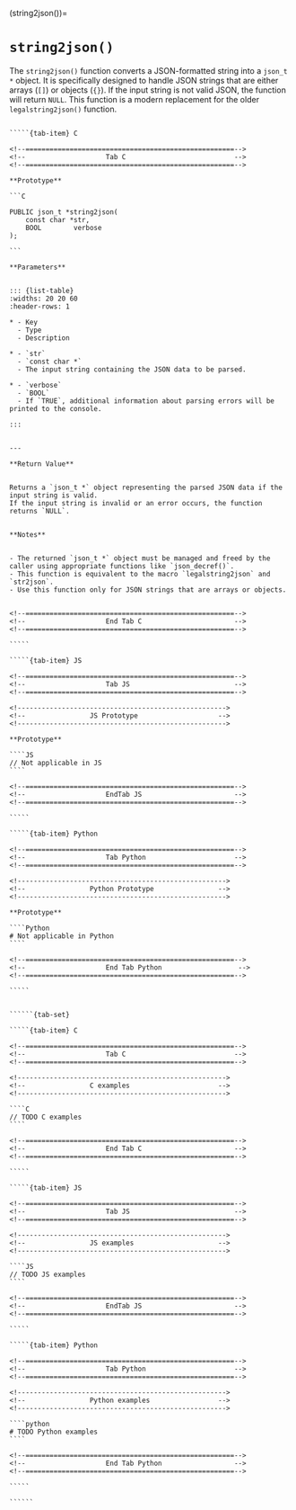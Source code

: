 <!-- ============================================================== -->
(string2json())=
# `string2json()`
<!-- ============================================================== -->


The `string2json()` function converts a JSON-formatted string into a `json_t *` object. 
It is specifically designed to handle JSON strings that are either arrays (`[]`) or objects (`{}`).
If the input string is not valid JSON, the function will return `NULL`. 
This function is a modern replacement for the older `legalstring2json()` function.


<!------------------------------------------------------------>
<!--                    Prototypes                          -->
<!------------------------------------------------------------>

``````{tab-set}

`````{tab-item} C

<!--====================================================-->
<!--                    Tab C                           -->
<!--====================================================-->

**Prototype**

```C

PUBLIC json_t *string2json(
    const char *str,
    BOOL        verbose
);

```

**Parameters**


::: {list-table}
:widths: 20 20 60
:header-rows: 1

* - Key
  - Type
  - Description

* - `str`
  - `const char *`
  - The input string containing the JSON data to be parsed.

* - `verbose`
  - `BOOL`
  - If `TRUE`, additional information about parsing errors will be printed to the console.

:::


---

**Return Value**


Returns a `json_t *` object representing the parsed JSON data if the input string is valid.
If the input string is invalid or an error occurs, the function returns `NULL`.


**Notes**


- The returned `json_t *` object must be managed and freed by the caller using appropriate functions like `json_decref()`.
- This function is equivalent to the macro `legalstring2json` and `str2json`.
- Use this function only for JSON strings that are arrays or objects.


<!--====================================================-->
<!--                    End Tab C                       -->
<!--====================================================-->

`````

`````{tab-item} JS

<!--====================================================-->
<!--                    Tab JS                          -->
<!--====================================================-->

<!---------------------------------------------------->
<!--                JS Prototype                    -->
<!---------------------------------------------------->

**Prototype**

````JS
// Not applicable in JS
````

<!--====================================================-->
<!--                    EndTab JS                       -->
<!--====================================================-->

`````

`````{tab-item} Python

<!--====================================================-->
<!--                    Tab Python                      -->
<!--====================================================-->

<!---------------------------------------------------->
<!--                Python Prototype                -->
<!---------------------------------------------------->

**Prototype**

````Python
# Not applicable in Python
````

<!--====================================================-->
<!--                    End Tab Python                   -->
<!--====================================================-->

`````

``````

<!------------------------------------------------------------>
<!--                    Examples                            -->
<!------------------------------------------------------------>

```````{dropdown} Examples

``````{tab-set}

`````{tab-item} C

<!--====================================================-->
<!--                    Tab C                           -->
<!--====================================================-->

<!---------------------------------------------------->
<!--                C examples                      -->
<!---------------------------------------------------->

````C
// TODO C examples
````

<!--====================================================-->
<!--                    End Tab C                       -->
<!--====================================================-->

`````

`````{tab-item} JS

<!--====================================================-->
<!--                    Tab JS                          -->
<!--====================================================-->

<!---------------------------------------------------->
<!--                JS examples                     -->
<!---------------------------------------------------->

````JS
// TODO JS examples
````

<!--====================================================-->
<!--                    EndTab JS                       -->
<!--====================================================-->

`````

`````{tab-item} Python

<!--====================================================-->
<!--                    Tab Python                      -->
<!--====================================================-->

<!---------------------------------------------------->
<!--                Python examples                 -->
<!---------------------------------------------------->

````python
# TODO Python examples
````

<!--====================================================-->
<!--                    End Tab Python                  -->
<!--====================================================-->

`````

``````

```````

